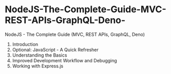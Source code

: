 # NodeJS-The-Complete-Guide-MVC-REST-APIs-GraphQL-Deno-
NodeJS - The Complete Guide (MVC, REST APIs, GraphQL, Deno)
1.  Introduction
2.  Optional: JavaScript - A Quick Refresher  
3.  Understanding the Basics  
4.  Improved Development Workflow and Debugging  
5.  Working with Express.js   
